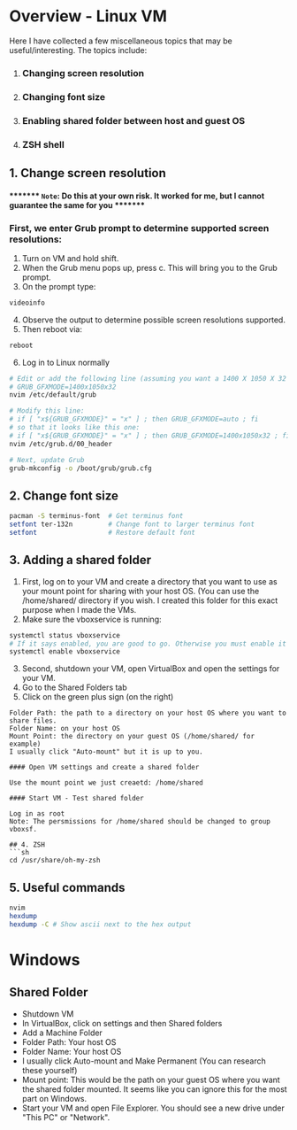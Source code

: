 # Overview - Linux VM

Here I have collected a few miscellaneous topics that may be useful/interesting. The topics include:
1. ### **Changing screen resolution**
2. ### **Changing font size**
3. ### **Enabling shared folder between host and guest OS**
4. ### **ZSH shell**


## 1. Change screen resolution

#### ******* `Note`: Do this at your own risk. It worked for me, but I cannot guarantee the same for you *******

### First, we enter Grub prompt to determine supported screen resolutions:

1. Turn on VM and hold shift. 
2. When the Grub menu pops up, press c. This will bring you to the Grub prompt.  
3. On the prompt type:
```sh
videoinfo 
```
4. Observe the output to determine possible screen resolutions supported.  
5. Then reboot via:
```sh
reboot
```
6. Log in to Linux normally
```sh
# Edit or add the following line (assuming you want a 1400 X 1050 X 32 resolution)
# GRUB_GFXMODE=1400x1050x32
nvim /etc/default/grub

# Modify this line:
# if [ "x${GRUB_GFXMODE}" = "x" ] ; then GRUB_GFXMODE=auto ; fi
# so that it looks like this one:
# if [ "x${GRUB_GFXMODE}" = "x" ] ; then GRUB_GFXMODE=1400x1050x32 ; fi
nvim /etc/grub.d/00_header

# Next, update Grub
grub-mkconfig -o /boot/grub/grub.cfg
```


## 2. Change font size

```sh
pacman -S terminus-font  # Get terminus font
setfont ter-132n         # Change font to larger terminus font
setfont                  # Restore default font
```


## 3. Adding a shared folder

1. First, log on to your VM and create a directory that you want to use as your mount point for sharing with your host OS. (You can use the /home/shared/ directory if you wish. I created this folder for this exact purpose when I made the VMs.
2. Make sure the vboxservice is running:
```sh
systemctl status vboxservice 
# If it says enabled, you are good to go. Otherwise you must enable it with the following command:
systemctl enable vboxservice
```
3. Second, shutdown your VM, open VirtualBox and open the settings for your VM.
4. Go to the Shared Folders tab
5. Click on the green plus sign (on the right)
```
Folder Path: the path to a directory on your host OS where you want to share files.
Folder Name: on your host OS
Mount Point: the directory on your guest OS (/home/shared/ for example)
I usually click "Auto-mount" but it is up to you. 
``` 

```
#### Open VM settings and create a shared folder 

Use the mount point we just creaetd: /home/shared

#### Start VM - Test shared folder

Log in as root  
Note: The persmissions for /home/shared should be changed to group vboxsf.  

## 4. ZSH
```sh
cd /usr/share/oh-my-zsh
```


## 5. Useful commands

```sh
nvim
hexdump
hexdump -C # Show ascii next to the hex output
```


# Windows

## Shared Folder
* Shutdown VM
* In VirtualBox, click on settings and then Shared folders
* Add a Machine Folder
* Folder Path: Your host OS
* Folder Name: Your host OS
* I usually click Auto-mount and Make Permanent (You can research these yourself)
* Mount point: This would be the path on your guest OS where you want the shared folder mounted. It seems like you can ignore this for the most part on Windows.
* Start your VM and open File Explorer. You should see a new drive under "This PC" or "Network".